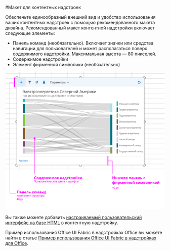 #Макет для контентных надстроек

Обеспечьте единообразный внешний вид и удобство использования ваших контентных надстроек с помощью рекомендованного макета дизайна. Рекомендованный макет контентной надстройки включает следующие элементы: 

- Панель команд (необязательно). Включает значки или средства навигации для пользователей и может располагаться поверх содержимого надстройки. Максимальная высота — 80 пикселей.
- Содержимое надстройки
- Элемент фирменной символики (необязательно)

![Макет контентной надстройки, содержимого и панели команд](../../../images/layouts_content_v0.02.png)

Вы также можете добавить [настраиваемый пользовательский интерфейс на базе HTML](ui-elements.md#custom-HTML-based-UI) в контентную надстройку.

Пример использования Office UI Fabric в надстройках Office вы можете найти в статье [Пример использования Office UI Fabric в надстройках для Office](https://github.com/OfficeDev/Office-Add-in-Fabric-UI-Sample).

<!-- Add sample template for content add-in and individual building blocks - Command Bar, Input, layout components. -->
